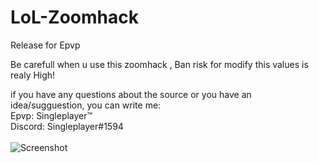 # LoL-Zoomhack
Release for Epvp

Be carefull when u use this zoomhack , Ban risk for modify this values is realy High!

if you have any questions about the source or you have an idea/sugguestion, you can write me:<br/>
Epvp: Singleplayer™<br/>
Discord: Singleplayer#1594<br/>
<br/>
![Screenshot](https://i.imgur.com/tpAs980.png)

